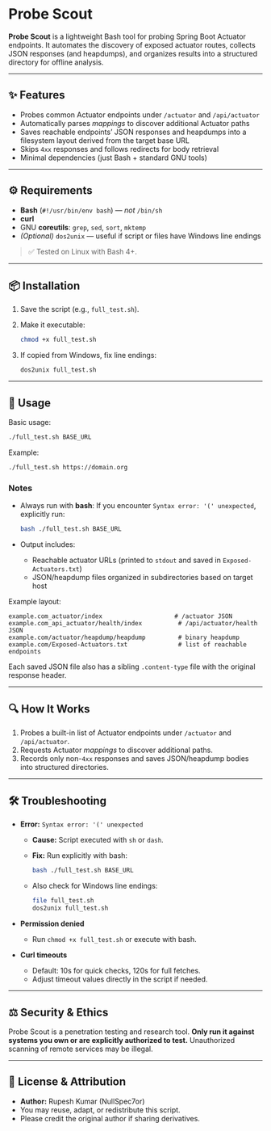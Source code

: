 # Probe Scout 

**Probe Scout** is a lightweight Bash tool for probing Spring Boot Actuator endpoints.
It automates the discovery of exposed actuator routes, collects JSON responses (and heapdumps), and organizes results into a structured directory for offline analysis.

---

## ✨ Features

* Probes common Actuator endpoints under `/actuator` and `/api/actuator`
* Automatically parses *mappings* to discover additional Actuator paths
* Saves reachable endpoints’ JSON responses and heapdumps into a filesystem layout derived from the target base URL
* Skips `4xx` responses and follows redirects for body retrieval
* Minimal dependencies (just Bash + standard GNU tools)

---

## ⚙️ Requirements

* **Bash** (`#!/usr/bin/env bash`) — *not* `/bin/sh`
* **curl**
* GNU **coreutils**: `grep`, `sed`, `sort`, `mktemp`
* *(Optional)* `dos2unix` — useful if script or files have Windows line endings

> ✅ Tested on Linux with Bash 4+.

---

## 📦 Installation

1. Save the script (e.g., `full_test.sh`).
2. Make it executable:

   ```bash
   chmod +x full_test.sh
   ```
3. If copied from Windows, fix line endings:

   ```bash
   dos2unix full_test.sh
   ```

---

## 🚀 Usage

Basic usage:

```bash
./full_test.sh BASE_URL
```

Example:

```bash
./full_test.sh https://domain.org
```

### Notes

* Always run with **bash**:
  If you encounter `Syntax error: '(' unexpected`, explicitly run:

  ```bash
  bash ./full_test.sh BASE_URL
  ```
* Output includes:

  * Reachable actuator URLs (printed to `stdout` and saved in `Exposed-Actuators.txt`)
  * JSON/heapdump files organized in subdirectories based on target host

Example layout:

```
example.com_actuator/index                    # /actuator JSON
example.com_api_actuator/health/index          # /api/actuator/health JSON
example.com/actuator/heapdump/heapdump         # binary heapdump
example.com/Exposed-Actuators.txt              # list of reachable endpoints
```

Each saved JSON file also has a sibling `.content-type` file with the original response header.

---

## 🔍 How It Works

1. Probes a built-in list of Actuator endpoints under `/actuator` and `/api/actuator`.
2. Requests Actuator *mappings* to discover additional paths.
3. Records only non-`4xx` responses and saves JSON/heapdump bodies into structured directories.

---

## 🛠 Troubleshooting

* **Error:** `Syntax error: '(' unexpected`

  * **Cause:** Script executed with `sh` or `dash`.
  * **Fix:** Run explicitly with bash:

    ```bash
    bash ./full_test.sh BASE_URL
    ```
  * Also check for Windows line endings:

    ```bash
    file full_test.sh
    dos2unix full_test.sh
    ```

* **Permission denied**

  * Run `chmod +x full_test.sh` or execute with bash.

* **Curl timeouts**

  * Default: 10s for quick checks, 120s for full fetches.
  * Adjust timeout values directly in the script if needed.

---

## ⚖️ Security & Ethics

Probe Scout is a penetration testing and research tool.
**Only run it against systems you own or are explicitly authorized to test.**
Unauthorized scanning of remote services may be illegal.

---

## 📜 License & Attribution

* **Author:** Rupesh Kumar (NullSpec7or)
* You may reuse, adapt, or redistribute this script.
* Please credit the original author if sharing derivatives.

